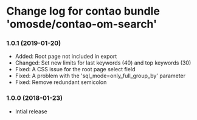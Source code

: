 # Change log for contao bundle 'omosde/contao-om-search'

### 1.0.1 (2019-01-20)

 * Added: Root page not included in export
 * Changed: Set new limits for last keywords (40) and top keywords (30)
 * Fixed: A CSS issue for the root page select field
 * Fixed: A problem with the 'sql_mode=only_full_group_by' parameter
 * Fixed: Remove redundant semicolon

### 1.0.0 (2018-01-23)

 * Intial release